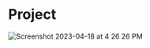 # Project
![Screenshot 2023-04-18 at 4 26 26 PM](https://user-images.githubusercontent.com/130955657/232756929-bd49ea23-898d-4309-9e02-4781bd05b241.png)
